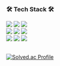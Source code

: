 <h3><b>🛠 Tech Stack 🛠</b></h3>
<div align=left> 
<img src="https://img.shields.io/badge/Kotlin-7F52FF?style=for-the-badge&logo=Kotlin&logoColor=white"/>
<img src="https://img.shields.io/badge/c++-00599C?style=for-the-badge&logo=c%2B%2B&logoColor=white"/>
<img src="https://img.shields.io/badge/Python-3766AB?style=for-the-badge&logo=Python&logoColor=white"/>
    <br>
<img src="https://img.shields.io/badge/Java-007396?style=for-the-badge&logo=OpenJDK&logoColor=white"> 
<img src="https://img.shields.io/badge/mysql-4479A1?style=for-the-badge&logo=mysql&logoColor=white"> 
<img src="https://img.shields.io/badge/flask-000000?style=for-the-badge&logo=flask&logoColor=white">
    <br>
<img src="https://img.shields.io/badge/streamlit%20-%23FF0000.svg?style=for-the-badge&logo=streamlit&logoColor=white">
<img src="https://img.shields.io/badge/javascript-F7DF1E?style=for-the-badge&logo=javascript&logoColor=black"> 
<img src="https://img.shields.io/badge/react-61DAFB?style=for-the-badge&logo=react&logoColor=black">
</div>
<br>

[![Solved.ac Profile](http://mazassumnida.wtf/api/mini/generate_badge?boj=yk1008)](https://solved.ac/yk1008)



<!--
**yoon-gang00/yoon-gang00** is a ✨ _special_ ✨ repository because its `README.md` (this file) appears on your GitHub profile.

